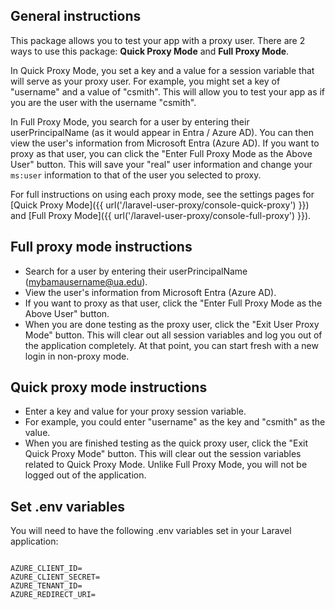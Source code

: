 


## General instructions

This package allows you to test your app with a proxy user. There are 2 ways to use this package: **Quick Proxy Mode** and **Full Proxy Mode**.

In Quick Proxy Mode, you set a key and a value for a session variable that will serve as your proxy user. For example, you might set a key of "username" and a value of "csmith". This will allow you to test your app as if you are the user with the username "csmith".

In Full Proxy Mode, you search for a user by entering their userPrincipalName (as it would appear in Entra / Azure AD). You can then view the user's information from Microsoft Entra (Azure AD). If you want to proxy as that user, you can click the "Enter Full Proxy Mode as the Above User" button. This will save your "real" user information and change your `ms:user` information to that of the user you selected to proxy.

For full instructions on using each proxy mode, see the settings pages for [Quick Proxy Mode]({{ url('/laravel-user-proxy/console-quick-proxy') }}) and [Full Proxy Mode]({{ url('/laravel-user-proxy/console-full-proxy') }}).



## Full proxy mode instructions

- Search for a user by entering their userPrincipalName (mybamausername@ua.edu).  
- View the user's information from Microsoft Entra (Azure AD).  
- If you want to proxy as that user, click the "Enter Full Proxy Mode as the Above User" button.  
- When you are done testing as the proxy user, click the "Exit User Proxy Mode" button. This will clear out all session variables and log you out of the application completely. At that point, you can start fresh with a new login in non-proxy mode.




## Quick proxy mode instructions

- Enter a key and value for your proxy session variable.  
- For example, you could enter "username" as the key and "csmith" as the value.  
- When you are finished testing as the quick proxy user, click the "Exit Quick Proxy Mode" button. This will clear out the session variables related to Quick Proxy Mode. Unlike Full Proxy Mode, you will not be logged out of the application.





## Set .env variables

You will need to have the following .env variables set in your Laravel application:

```

AZURE_CLIENT_ID=
AZURE_CLIENT_SECRET=
AZURE_TENANT_ID=
AZURE_REDIRECT_URI=

```

